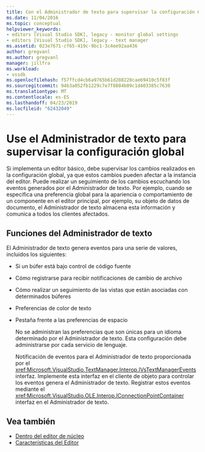 ```yaml
---
title: Con el Administrador de texto para supervisar la configuración Global | Microsoft Docs
ms.date: 11/04/2016
ms.topic: conceptual
helpviewer_keywords:
- editors [Visual Studio SDK], legacy - monitor global settings
- editors [Visual Studio SDK], legacy - text manager
ms.assetid: 023e7671-cf65-419c-9bc1-3c4ee92aa436
author: gregvanl
ms.author: gregvanl
manager: jillfra
ms.workload:
- vssdk
ms.openlocfilehash: f57ffcd4cb6a9765b61d288220cae69410c5f83f
ms.sourcegitcommit: 94b3a052fb1229c7e7f8804b09c1d403385c7630
ms.translationtype: MT
ms.contentlocale: es-ES
ms.lasthandoff: 04/23/2019
ms.locfileid: "62432049"
---
```

# <a name="use-the-text-manager-to-monitor-global-settings"></a>Use el Administrador de texto para supervisar la configuración global
Si implementa un editor básico, debe supervisar los cambios realizados en la configuración global, ya que estos cambios pueden afectar a la instancia del editor. Puede realizar un seguimiento de los cambios escuchando los eventos generados por el Administrador de texto. Por ejemplo, cuando se especifica una preferencia global para la apariencia o comportamiento de un componente en el editor principal, por ejemplo, su objeto de datos de documento, el Administrador de texto almacena esta información y comunica a todos los clientes afectados.

## <a name="text-manager-functions"></a>Funciones del Administrador de texto
 El Administrador de texto genera eventos para una serie de valores, incluidos los siguientes:

- Si un búfer está bajo control de código fuente

- Cómo registrarse para recibir notificaciones de cambio de archivo

- Cómo realizar un seguimiento de las vistas que están asociadas con determinados búferes

- Preferencias de color de texto

- Pestaña frente a las preferencias de espacio

  No se administran las preferencias que son únicas para un idioma determinado por el Administrador de texto. Esta configuración debe administrarse por cada servicio de lenguaje.

  Notificación de eventos para el Administrador de texto proporcionada por el <xref:Microsoft.VisualStudio.TextManager.Interop.IVsTextManagerEvents> interfaz. Implemente esta interfaz en el cliente de objeto para controlar los eventos genera el Administrador de texto. Registrar estos eventos mediante el <xref:Microsoft.VisualStudio.OLE.Interop.IConnectionPointContainer> interfaz en el Administrador de texto.

## <a name="see-also"></a>Vea también
- [Dentro del editor de núcleo](../extensibility/inside-the-core-editor.md)
- [Características del Editor](https://msdn.microsoft.com/library/bdac940d-1f14-4019-a01f-fd0bb3dc7198)